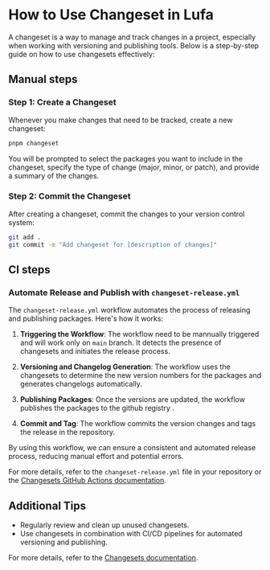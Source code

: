 # How to Use Changeset in Lufa

A changeset is a way to manage and track changes in a project, especially when working with versioning and publishing tools. Below is a step-by-step guide on how to use changesets effectively:

## Manual steps

### Step 1: Create a Changeset

Whenever you make changes that need to be tracked, create a new changeset:

```bash
pnpm changeset
```

You will be prompted to select the packages you want to include in the changeset, specify the type of change (major, minor, or patch), and provide a summary of the changes.

### Step 2: Commit the Changeset

After creating a changeset, commit the changes to your version control system:

```bash
git add .
git commit -m "Add changeset for [description of changes]"
```

## CI steps

### Automate Release and Publish with `changeset-release.yml`

The `changeset-release.yml` workflow automates the process of releasing and publishing packages. Here's how it works:

1. **Triggering the Workflow**: The workflow need to be mannually triggered and will work only on `main` branch. It detects the presence of changesets and initiates the release process.

2. **Versioning and Changelog Generation**: The workflow uses the changesets to determine the new version numbers for the packages and generates changelogs automatically.

3. **Publishing Packages**: Once the versions are updated, the workflow publishes the packages to the github registry .

4. **Commit and Tag**: The workflow commits the version changes and tags the release in the repository.

By using this workflow, we can ensure a consistent and automated release process, reducing manual effort and potential errors.

For more details, refer to the `changeset-release.yml` file in your repository or the [Changesets GitHub Actions documentation](https://github.com/changesets/action).

## Additional Tips

- Regularly review and clean up unused changesets.
- Use changesets in combination with CI/CD pipelines for automated versioning and publishing.

For more details, refer to the [Changesets documentation](https://github.com/changesets/changesets).
